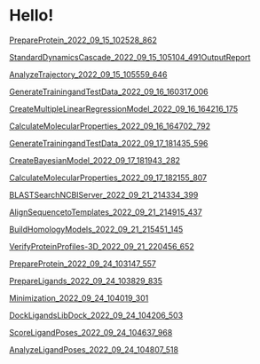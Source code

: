 Hello!
================================================
[PrepareProtein_2022_09_15_102528_862](/experiment_results/PrepareProtein_2022_09_15_102528_862/Output/Report.htm)

[StandardDynamicsCascade_2022_09_15_105104_491OutputReport](/experiment_results/StandardDynamicsCascade_2022_09_15_105104_491/Output/Report.htm)

[AnalyzeTrajectory_2022_09_15_105559_646](/experiment_results/AnalyzeTrajectory_2022_09_15_105559_646/Output/Report.htm)

[GenerateTrainingandTestData_2022_09_16_160317_006](/experiment_results/GenerateTrainingandTestData_2022_09_16_160317_006/Output/Report.htm)

[CreateMultipleLinearRegressionModel_2022_09_16_164216_175](/experiment_results/CreateMultipleLinearRegressionModel_2022_09_16_164216_175/Output/Report.htm)

[CalculateMolecularProperties_2022_09_16_164702_792](/experiment_results/CalculateMolecularProperties_2022_09_16_164702_792/Output/Report.htm)

[GenerateTrainingandTestData_2022_09_17_181435_596](/experiment_results/GenerateTrainingandTestData_2022_09_17_181435_596/Output/Report.htm)

[CreateBayesianModel_2022_09_17_181943_282](/experiment_results/CreateBayesianModel_2022_09_17_181943_282/Output/Report.htm)

[CalculateMolecularProperties_2022_09_17_182155_807](/experiment_results/CalculateMolecularProperties_2022_09_17_182155_807/Output/Report.htm)

[BLASTSearchNCBIServer_2022_09_21_214334_399](/experiment_results/BLASTSearchNCBIServer_2022_09_21_214334_399/Output/Report.htm)

[AlignSequencetoTemplates_2022_09_21_214915_437](/experiment_results/AlignSequencetoTemplates_2022_09_21_214915_437/Output/Report.htm)

[BuildHomologyModels_2022_09_21_215451_145](/experiment_results/BuildHomologyModels_2022_09_21_215451_145/Output/Report.htm)

[VerifyProteinProfiles-3D_2022_09_21_220456_652](/experiment_results/VerifyProteinProfiles-3D_2022_09_21_220456_652/Output/Report.htm)

[PrepareProtein_2022_09_24_103147_557](/experiment_results/PrepareProtein_2022_09_24_103147_557/Output/Report.htm)

[PrepareLigands_2022_09_24_103829_835](/experiment_results/PrepareLigands_2022_09_24_103829_835/Output/Report.htm)

[Minimization_2022_09_24_104019_301](/experiment_results/Minimization_2022_09_24_104019_301/Output/Report.htm)

[DockLigandsLibDock_2022_09_24_104206_503](/experiment_results/DockLigandsLibDock_2022_09_24_104206_503/Output/Report.htm)

[ScoreLigandPoses_2022_09_24_104637_968](/experiment_results/ScoreLigandPoses_2022_09_24_104637_968/Output/Report.htm)

[AnalyzeLigandPoses_2022_09_24_104807_518](/experiment_results/AnalyzeLigandPoses_2022_09_24_104807_518/Output/Report.htm)